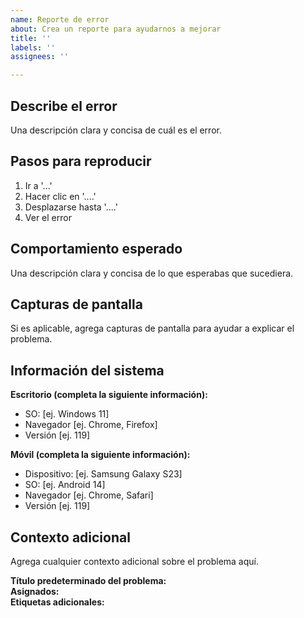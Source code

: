 ```yaml
---
name: Reporte de error
about: Crea un reporte para ayudarnos a mejorar
title: ''
labels: ''
assignees: ''

---
```


## Describe el error
Una descripción clara y concisa de cuál es el error.

## Pasos para reproducir
1. Ir a '...'
2. Hacer clic en '....'
3. Desplazarse hasta '....'
4. Ver el error

## Comportamiento esperado
Una descripción clara y concisa de lo que esperabas que sucediera.

## Capturas de pantalla
Si es aplicable, agrega capturas de pantalla para ayudar a explicar el problema.

## Información del sistema
**Escritorio (completa la siguiente información):**
 - SO: [ej. Windows 11]
 - Navegador [ej. Chrome, Firefox]
 - Versión [ej. 119]

**Móvil (completa la siguiente información):**
 - Dispositivo: [ej. Samsung Galaxy S23]
 - SO: [ej. Android 14]
 - Navegador [ej. Chrome, Safari]
 - Versión [ej. 119]

## Contexto adicional
Agrega cualquier contexto adicional sobre el problema aquí.

<!-- Opcional -->
**Título predeterminado del problema:**  
**Asignados:**  
**Etiquetas adicionales:**
